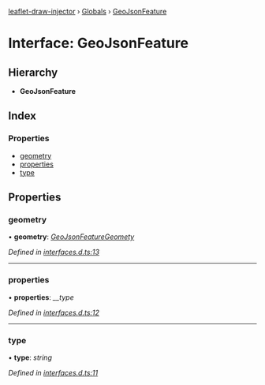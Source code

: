 [leaflet-draw-injector](../README.md) › [Globals](../globals.md) › [GeoJsonFeature](geojsonfeature.md)

# Interface: GeoJsonFeature

## Hierarchy

* **GeoJsonFeature**

## Index

### Properties

* [geometry](geojsonfeature.md#geometry)
* [properties](geojsonfeature.md#properties)
* [type](geojsonfeature.md#type)

## Properties

###  geometry

• **geometry**: *[GeoJsonFeatureGeomety](geojsonfeaturegeomety.md)*

*Defined in [interfaces.d.ts:13](https://github.com/OpenCIAg/Ngx-Leaflet-Draw-Injector/blob/786aed6/projects/ngx-leaflet-draw-injector/src/lib/interfaces.d.ts#L13)*

___

###  properties

• **properties**: *__type*

*Defined in [interfaces.d.ts:12](https://github.com/OpenCIAg/Ngx-Leaflet-Draw-Injector/blob/786aed6/projects/ngx-leaflet-draw-injector/src/lib/interfaces.d.ts#L12)*

___

###  type

• **type**: *string*

*Defined in [interfaces.d.ts:11](https://github.com/OpenCIAg/Ngx-Leaflet-Draw-Injector/blob/786aed6/projects/ngx-leaflet-draw-injector/src/lib/interfaces.d.ts#L11)*
